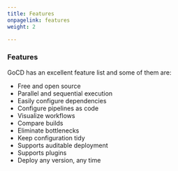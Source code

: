 ```yaml
---
title: Features
onpagelink: features
weight: 2

---
```


### Features

GoCD has an excellent feature list and some of them are:

- Free and open source
- Parallel and sequential execution
- Easily configure dependencies
- Configure pipelines as code
- Visualize workflows
- Compare builds
- Eliminate bottlenecks
- Keep configuration tidy
- Supports auditable deployment
- Supports plugins
- Deploy any version, any time
 